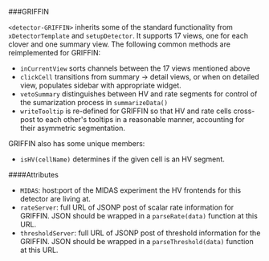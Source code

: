 ###GRIFFIN

`<detector-GRIFFIN>` inherits some of the standard functionality from `xDetectorTemplate` and `setupDetector`.  It supports 17 views, one for each clover and one summary view.  The following common methods are reimplemented for GRIFFIN:

 - `inCurrentView` sorts channels between the 17 views mentioned above
 - `clickCell` transitions from summary -> detail views, or when on detailed view, populates sidebar with appropriate widget.
 - `vetoSummary` distinguishes between HV and rate segments for control of the sumarization process in `summarizeData()`
 - `writeTooltip` is re-defined for GRIFFIN so that HV and rate cells cross-post to each other's tooltips in a reasonable manner, accounting for their asymmetric segmentation.
  
GRIFFIN also has some unique members:
 - `isHV(cellName)` determines if the given cell is an HV segment.



####Attributes
 - `MIDAS`: host:port of the MIDAS experiment the HV frontends for this detector are living at.
 - `rateServer`: full URL of JSONP post of scalar rate information for GRIFFIN.  JSON should be wrapped in a `parseRate(data)` function at this URL.
 - `thresholdServer`: full URL of JSONP post of threshold information for the GRIFFIN.  JSON should be wrapped in a `parseThreshold(data)` function at this URL.
